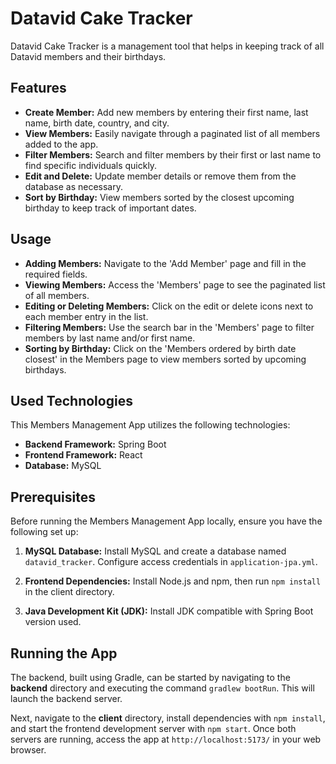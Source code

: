 # Datavid Cake Tracker

Datavid Cake Tracker is a management tool that helps in keeping track of all Datavid members and their birthdays.



## Features

- **Create Member:** Add new members by entering their first name, last name, birth date, country, and city.
- **View Members:** Easily navigate through a paginated list of all members added to the app.
- **Filter Members:** Search and filter members by their first or last name to find specific individuals quickly.
- **Edit and Delete:** Update member details or remove them from the database as necessary.
- **Sort by Birthday:** View members sorted by the closest upcoming birthday to keep track of important dates.


## Usage

- **Adding Members:** Navigate to the 'Add Member' page and fill in the required fields.
- **Viewing Members:** Access the 'Members' page to see the paginated list of all members.
- **Editing or Deleting Members:** Click on the edit or delete icons next to each member entry in the list.
- **Filtering Members:** Use the search bar in the 'Members' page to filter members by last name and/or first name.
- **Sorting by Birthday:** Click on the 'Members ordered by birth date closest' in the Members page to view members sorted by upcoming birthdays.


## Used Technologies

This Members Management App utilizes the following technologies:

- **Backend Framework:** Spring Boot
- **Frontend Framework:** React
- **Database:** MySQL

## Prerequisites

Before running the Members Management App locally, ensure you have the following set up:

1. **MySQL Database:** Install MySQL and create a database named `datavid_tracker`. Configure access credentials in `application-jpa.yml`.

3. **Frontend Dependencies:** Install Node.js and npm, then run `npm install` in the client directory.

4. **Java Development Kit (JDK):** Install JDK compatible with Spring Boot version used.


## Running the App

The backend, built using Gradle, can be started by navigating to the **backend** directory and executing the command `gradlew bootRun`. This will launch the backend server. 

Next, navigate to the **client** directory, install dependencies with `npm install`, and start the frontend development server with `npm start`. Once both servers are running, access the app at `http://localhost:5173/` in your web browser.